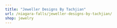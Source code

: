 ```yaml
---
title: "Jeweller Designs By Tachjian"
url: /niagara-falls/jeweller-designs-by-tachjian/
shop: jewelry
---
```

